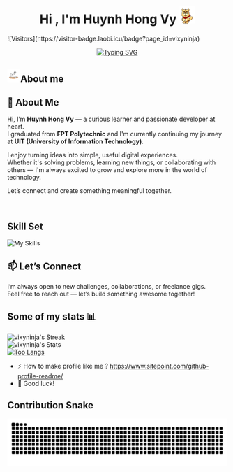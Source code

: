 <h1 align="center"><b>Hi , I'm Huynh Hong Vy </b><img src="./assets/hi.gif" width="35"></h1>
![Visitors](https://visitor-badge.laobi.icu/badge?page_id=vixyninja)

<p align="center">
<a href="https://git.io/typing-svg"><img src="https://readme-typing-svg.demolab.com?font=Montserrat&weight=600&size=24&pause=1000&color=F7DB1A&center=true&vCenter=true&width=1080&height=24&lines=Life+is+a+journey+of+self-discovery+and+endless+possibilities.+;Every+person+has+a+unique+story+waiting+to+be+told.;The+beauty+of+life+lies+in+embracing+both+joys+and+challenges" alt="Typing SVG" /></a>
</p>

## <picture><img src = "./assets/about_me.gif" width =30px>**About me**</picture>

## 👋 About Me

Hi, I’m **Huynh Hong Vy** — a curious learner and passionate developer at heart.  
I graduated from **FPT Polytechnic** and I'm currently continuing my journey at **UIT (University of Information Technology)**.

I enjoy turning ideas into simple, useful digital experiences.  
Whether it's solving problems, learning new things, or collaborating with others — I'm always excited to grow and explore more in the world of technology.

Let’s connect and create something meaningful together.

<br>

## Skill Set

<img src="https://skillicons.dev/icons?i=html,css,scss,tailwind,bootstrap,js,typescript,go,nodejs,express,nest,angular,react,next,electron&perline=16&theme=light" alt="My Skills" />

## 📫 Let’s Connect

I’m always open to new challenges, collaborations, or freelance gigs.  
Feel free to reach out — let’s build something awesome together!

## Some of my stats :bar_chart:

![vixyninja's Streak](https://github-readme-streak-stats.herokuapp.com/?user=vixyninja&theme=darcula&hide_border=false)
<br>
![vixyninja's Stats](https://github-readme-stats.vercel.app/api?username=vixyninja&theme=darcula&show_icons=true&hide_border=false&count_private=true)
<br>
[![Top Langs](https://github-readme-stats.vercel.app/api/top-langs/?username=vixyninja&layout=compact&theme=vision-friendly-dark&langs_count=8)](https://github.com/anuraghazra/github-readme-stats)

- :zap: How to make profile like me ? https://www.sitepoint.com/github-profile-readme/
- :seedling: Good luck!

## Contribution Snake

  <picture>
  <source media="(prefers-color-scheme: dark)" srcset="https://github.com/vixyninja/vixyninja/blob/output/github-contribution-grid-snake-dark.svg">
  <source media="(prefers-color-scheme: light)" srcset="https://github.com/vixyninja/vixyninja/blob/output/github-contribution-grid-snake.svg">
  <img alt="GitHub Contribution Snake" src="https://github.com/vixyninja/vixyninja/blob/output/github-contribution-grid-snake.svg">
  </picture>
